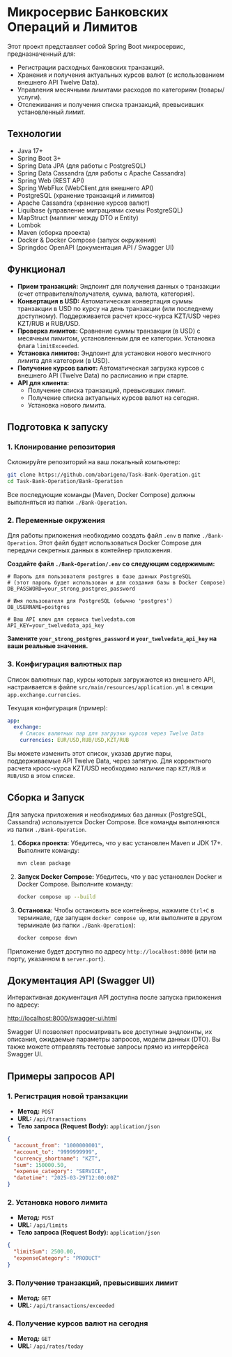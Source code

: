 # Микросервис Банковских Операций и Лимитов

Этот проект представляет собой Spring Boot микросервис, предназначенный для:
*   Регистрации расходных банковских транзакций.
*   Хранения и получения актуальных курсов валют (с использованием внешнего API Twelve Data).
*   Управления месячными лимитами расходов по категориям (товары/услуги).
*   Отслеживания и получения списка транзакций, превысивших установленный лимит.

## Технологии

*   Java 17+
*   Spring Boot 3+
*   Spring Data JPA (для работы с PostgreSQL)
*   Spring Data Cassandra (для работы с Apache Cassandra)
*   Spring Web (REST API)
*   Spring WebFlux (WebClient для внешнего API)
*   PostgreSQL (хранение транзакций и лимитов)
*   Apache Cassandra (хранение курсов валют)
*   Liquibase (управление миграциями схемы PostgreSQL)
*   MapStruct (маппинг между DTO и Entity)
*   Lombok
*   Maven (сборка проекта)
*   Docker & Docker Compose (запуск окружения)
*   Springdoc OpenAPI (документация API / Swagger UI)

## Функционал

*   **Прием транзакций:** Эндпоинт для получения данных о транзакции (счет отправителя/получателя, сумма, валюта, категория).
*   **Конвертация в USD:** Автоматическая конвертация суммы транзакции в USD по курсу на день транзакции (или последнему доступному). Поддерживается расчет кросс-курса KZT/USD через KZT/RUB и RUB/USD.
*   **Проверка лимитов:** Сравнение суммы транзакции (в USD) с месячным лимитом, установленным для ее категории. Установка флага `limitExceeded`.
*   **Установка лимитов:** Эндпоинт для установки нового месячного лимита для категории (в USD).
*   **Получение курсов валют:** Автоматическая загрузка курсов с внешнего API (Twelve Data) по расписанию и при старте.
*   **API для клиента:**
    *   Получение списка транзакций, превысивших лимит.
    *   Получение списка актуальных курсов валют на сегодня.
    *   Установка нового лимита.

## Подготовка к запуску

### 1. Клонирование репозитория

Склонируйте репозиторий на ваш локальный компьютер:
```bash
git clone https://github.com/abarigena/Task-Bank-Operation.git
cd Task-Bank-Operation/Bank-Operation
```
Все последующие команды (Maven, Docker Compose) должны выполняться из папки `./Bank-Operation`.

### 2. Переменные окружения

Для работы приложения необходимо создать файл `.env` в папке `./Bank-Operation`. Этот файл будет использоваться Docker Compose для передачи секретных данных в контейнер приложения.

**Создайте файл `./Bank-Operation/.env` со следующим содержимым:**

```dotenv
# Пароль для пользователя postgres в базе данных PostgreSQL
# (этот пароль будет использован и для создания базы в Docker Compose)
DB_PASSWORD=your_strong_postgres_password

# Имя пользователя для PostgreSQL (обычно 'postgres')
DB_USERNAME=postgres

# Ваш API ключ для сервиса twelvedata.com
API_KEY=your_twelvedata_api_key
```

**Замените `your_strong_postgres_password` и `your_twelvedata_api_key` на ваши реальные значения.**

### 3. Конфигурация валютных пар

Список валютных пар, курсы которых загружаются из внешнего API, настраивается в файле `src/main/resources/application.yml` в секции `app.exchange.currencies`.

Текущая конфигурация (пример):
```yaml
app:
  exchange:
    # Список валютных пар для загрузки курсов через Twelve Data
    currencies: EUR/USD,RUB/USD,KZT/RUB
```
Вы можете изменить этот список, указав другие пары, поддерживаемые API Twelve Data, через запятую. Для корректного расчета кросс-курса KZT/USD необходимо наличие пар `KZT/RUB` и `RUB/USD` в этом списке.

## Сборка и Запуск

Для запуска приложения и необходимых баз данных (PostgreSQL, Cassandra) используется Docker Compose. Все команды выполняются из папки `./Bank-Operation`.

1.  **Сборка проекта:** Убедитесь, что у вас установлен Maven и JDK 17+. Выполните команду:
    ```bash
    mvn clean package
    ```

2.  **Запуск Docker Compose:** Убедитесь, что у вас установлен Docker и Docker Compose. Выполните команду:
    ```bash
    docker compose up --build
    ```

3.  **Остановка:** Чтобы остановить все контейнеры, нажмите `Ctrl+C` в терминале, где запущен `docker compose up`, или выполните в другом терминале (из папки `./Bank-Operation`):
    ```bash
    docker compose down
    ```

Приложение будет доступно по адресу `http://localhost:8000` (или на порту, указанном в `server.port`).

## Документация API (Swagger UI)

Интерактивная документация API доступна после запуска приложения по адресу:

[http://localhost:8000/swagger-ui.html](http://localhost:8000/swagger-ui.html)

Swagger UI позволяет просматривать все доступные эндпоинты, их описания, ожидаемые параметры запросов, модели данных (DTO). Вы также можете отправлять тестовые запросы прямо из интерфейса Swagger UI.

## Примеры запросов API

### 1. Регистрация новой транзакции

*   **Метод:** `POST`
*   **URL:** `/api/transactions`
*   **Тело запроса (Request Body):** `application/json`

```json
{
  "account_from": "1000000001",
  "account_to": "9999999999",
  "currency_shortname": "KZT",
  "sum": 150000.50,
  "expense_category": "SERVICE",
  "datetime": "2025-03-29T12:00:00Z" 
}
```

### 2. Установка нового лимита

*   **Метод:** `POST`
*   **URL:** `/api/limits`
*   **Тело запроса (Request Body):** `application/json`

```json
{
  "limitSum": 2500.00,
  "expenseCategory": "PRODUCT"
}
```

### 3. Получение транзакций, превысивших лимит

*   **Метод:** `GET`
*   **URL:** `/api/transactions/exceeded`

### 4. Получение курсов валют на сегодня

*   **Метод:** `GET`
*   **URL:** `/api/rates/today`


